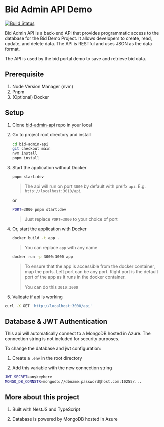 # Bid Admin API Demo

[![Build Status](https://dev.azure.com/rma-demo/bid-admin-api-demo/_apis/build/status%2Frayandus.bid-admin-api?branchName=main)](https://dev.azure.com/rma-demo/bid-admin-api-demo/_build/latest?definitionId=2&branchName=main)

Bid Admin API is a back-end API that provides programmatic access to the database for the Bid Demo Project. It allows developers to create, read, update, and delete data. The API is RESTful and uses JSON as the data format.

The API is used by the bid portal demo to save and retrieve bid data.

## Prerequisite

1. Node Version Manager (nvm)
1. Pnpm
1. (Optional) Docker

## Setup

1. Clone [bid-admin-api](https://github.com/rayandus/bid-admin-api) repo in your local

1. Go to project root directory and install

   ```bash
   cd bid-admin-api
   git checkout main
   nvm install
   pnpm install
   ```

1. Start the application without Docker

   ```bash
   pnpm start:dev
   ```

   > The api will run on port `3000` by default with preifx `api`. E.g. `http://localhost:3010/api`

   or

   ```bash
   PORT=3000 pnpm start:dev
   ```

   > Just replace `PORT=3000` to your choice of port

1. Or, start the application with Docker

   ```bash
   docker build -t app .
   ```

   > You can replace `app` with any name

   ```bash
   docker run -p 3000:3000 app
   ```

   > To ensure that the app is accessible from the docker container, map the ports. Left port can be any port. Right port is the default port of the app as it runs in the docker container.
   >
   > You can do this `3010:3000`

1. Validate if api is working

  ```bash
  curl -X GET 'http://localhost:3000/api'
  ```

## Database & JWT Authentication

This api will automatically connect to a MongoDB hosted in Azure. The connection string is not included for security purposes.

To change the database and jwt configuration:

1. Create a `.env` in the root directory

1. Add this variable with the new connection string

  ```bash
  JWT_SECRET=anykeyhere
  MONGO_DB_CONNSTR=mongodb://dbname:password@host.com:10255/...
  ```

## More about this project

1. Built with NestJS and TypeScript

1. Database is powered by MongoDB hosted in Azure

